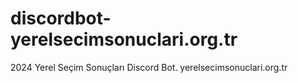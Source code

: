 # discordbot-yerelsecimsonuclari.org.tr
2024 Yerel Seçim Sonuçları Discord Bot. yerelsecimsonuclari.org.tr

